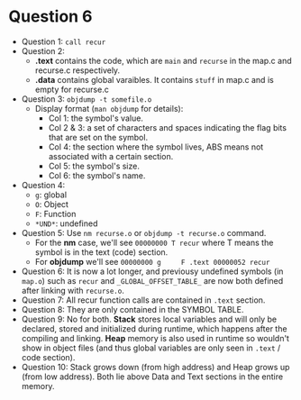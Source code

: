 # Question 6

- Question 1: `call	recur`
- Question 2: 
  - **.text** contains the code, which are `main` and `recurse` in the map.c and recurse.c respectively.
  - **.data** contains global varaibles. It contains `stuff` in map.c and is empty for recurse.c
- Question 3: `objdump -t somefile.o`
  - Display format (`man objdump` for details):
    - Col 1: the symbol's value.
    - Col 2 & 3: a set of characters and spaces indicating the flag bits that are set on the symbol.
    - Col 4: the section where the symbol lives, ABS means not associated with a certain section.
    - Col 5: the symbol's size.
    - Col 6: the symbol's name.
- Question 4: 
  - `g`: global
  - `O`: Object
  - `F`: Function
  - `*UND*`: undefined
-  Question 5: Use `nm recurse.o` or `objdump -t recurse.o` command. 
   -  For the **nm** case, we'll see `00000000 T recur` where T means the symbol is in the text (code) section.
   -  For **objdump** we'll see `00000000 g     F .text	00000052 recur`
- Question 6: It is now a lot longer, and previousy undefined symbols (in `map.o`) such as `recur` and `_GLOBAL_OFFSET_TABLE_` are now both defined after linking with `recurse.o`.
- Question 7: All recur function calls are contained in `.text` section.
- Question 8: They are only contained in the SYMBOL TABLE.
- Question 9: No for both. **Stack** stores local variables and will only be declared, stored and initialized during runtime, which happens after the compiling and linking. **Heap** memory is also used in runtime so wouldn't show in object files (and thus global variables are only seen in `.text` / code section).
- Question 10: Stack grows down (from high address) and Heap grows up (from low address). Both lie above Data and Text sections in the entire memory.